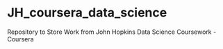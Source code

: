 # JH_coursera_data_science
Repository to Store Work from John Hopkins Data Science Coursework - Coursera
